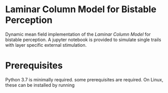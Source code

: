 # Laminar Column Model for Bistable Perception
Dynamic mean field implementation of the *Laminar Column Model* for bistable perception. A jupyter notebook is provided to simulate single trails with layer specific external stimulation.

# Prerequisites
Python 3.7 is minimally required. some prerequisites are required.
On Linux, these can be installed by running
